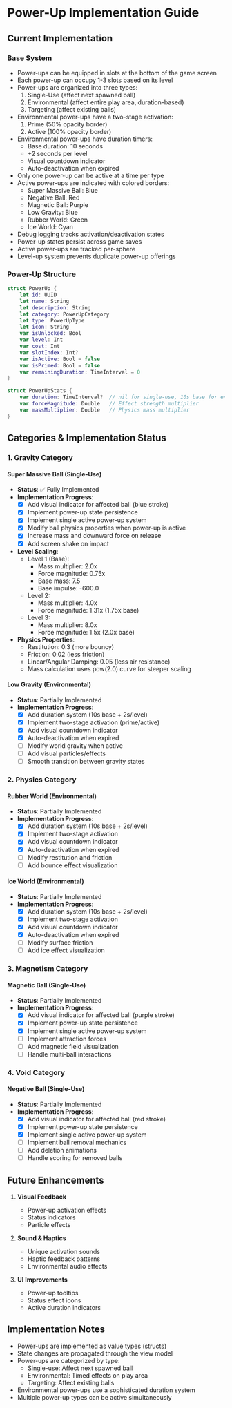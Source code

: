# Power-Up Implementation Guide

## Current Implementation

### Base System
- Power-ups can be equipped in slots at the bottom of the game screen
- Each power-up can occupy 1-3 slots based on its level
- Power-ups are organized into three types:
  1. Single-Use (affect next spawned ball)
  2. Environmental (affect entire play area, duration-based)
  3. Targeting (affect existing balls)
- Environmental power-ups have a two-stage activation:
  1. Prime (50% opacity border)
  2. Active (100% opacity border)
- Environmental power-ups have duration timers:
  - Base duration: 10 seconds
  - +2 seconds per level
  - Visual countdown indicator
  - Auto-deactivation when expired
- Only one power-up can be active at a time per type
- Active power-ups are indicated with colored borders:
  - Super Massive Ball: Blue
  - Negative Ball: Red
  - Magnetic Ball: Purple
  - Low Gravity: Blue
  - Rubber World: Green
  - Ice World: Cyan
- Debug logging tracks activation/deactivation states
- Power-up states persist across game saves
- Active power-ups are tracked per-sphere
- Level-up system prevents duplicate power-up offerings

### Power-Up Structure
```swift
struct PowerUp {
    let id: UUID
    let name: String
    let description: String
    let category: PowerUpCategory
    let type: PowerUpType
    let icon: String
    var isUnlocked: Bool
    var level: Int
    var cost: Int
    var slotIndex: Int?
    var isActive: Bool = false
    var isPrimed: Bool = false
    var remainingDuration: TimeInterval = 0
}

struct PowerUpStats {
    var duration: TimeInterval?  // nil for single-use, 10s base for environmental
    var forceMagnitude: Double   // Effect strength multiplier
    var massMultiplier: Double   // Physics mass multiplier
}
```

## Categories & Implementation Status

### 1. Gravity Category
#### Super Massive Ball (Single-Use)
- **Status**: ✅ Fully Implemented
- **Implementation Progress**:
  - [x] Add visual indicator for affected ball (blue stroke)
  - [x] Implement power-up state persistence
  - [x] Implement single active power-up system
  - [x] Modify ball physics properties when power-up is active
  - [x] Increase mass and downward force on release
  - [x] Add screen shake on impact
- **Level Scaling**:
  - Level 1 (Base):
    - Mass multiplier: 2.0x
    - Force magnitude: 0.75x
    - Base mass: 7.5
    - Base impulse: -600.0
  - Level 2:
    - Mass multiplier: 4.0x
    - Force magnitude: 1.31x (1.75x base)
  - Level 3:
    - Mass multiplier: 8.0x
    - Force magnitude: 1.5x (2.0x base)
- **Physics Properties**:
  - Restitution: 0.3 (more bouncy)
  - Friction: 0.02 (less friction)
  - Linear/Angular Damping: 0.05 (less air resistance)
  - Mass calculation uses pow(2.0) curve for steeper scaling

#### Low Gravity (Environmental)
- **Status**: Partially Implemented
- **Implementation Progress**:
  - [x] Add duration system (10s base + 2s/level)
  - [x] Implement two-stage activation (prime/active)
  - [x] Add visual countdown indicator
  - [x] Auto-deactivation when expired
  - [ ] Modify world gravity when active
  - [ ] Add visual particles/effects
  - [ ] Smooth transition between gravity states

### 2. Physics Category
#### Rubber World (Environmental)
- **Status**: Partially Implemented
- **Implementation Progress**:
  - [x] Add duration system (10s base + 2s/level)
  - [x] Implement two-stage activation
  - [x] Add visual countdown indicator
  - [x] Auto-deactivation when expired
  - [ ] Modify restitution and friction
  - [ ] Add bounce effect visualization
  
#### Ice World (Environmental)
- **Status**: Partially Implemented
- **Implementation Progress**:
  - [x] Add duration system (10s base + 2s/level)
  - [x] Implement two-stage activation
  - [x] Add visual countdown indicator
  - [x] Auto-deactivation when expired
  - [ ] Modify surface friction
  - [ ] Add ice effect visualization

### 3. Magnetism Category
#### Magnetic Ball (Single-Use)
- **Status**: Partially Implemented
- **Implementation Progress**:
  - [x] Add visual indicator for affected ball (purple stroke)
  - [x] Implement power-up state persistence
  - [x] Implement single active power-up system
  - [ ] Implement attraction forces
  - [ ] Add magnetic field visualization
  - [ ] Handle multi-ball interactions

### 4. Void Category
#### Negative Ball (Single-Use)
- **Status**: Partially Implemented
- **Implementation Progress**:
  - [x] Add visual indicator for affected ball (red stroke)
  - [x] Implement power-up state persistence
  - [x] Implement single active power-up system
  - [ ] Implement ball removal mechanics
  - [ ] Add deletion animations
  - [ ] Handle scoring for removed balls

## Future Enhancements
1. **Visual Feedback**
   - Power-up activation effects
   - Status indicators
   - Particle effects

2. **Sound & Haptics**
   - Unique activation sounds
   - Haptic feedback patterns
   - Environmental audio effects

3. **UI Improvements**
   - Power-up tooltips
   - Status effect icons
   - Active duration indicators

## Implementation Notes
- Power-ups are implemented as value types (structs)
- State changes are propagated through the view model
- Power-ups are categorized by type:
  - Single-use: Affect next spawned ball
  - Environmental: Timed effects on play area
  - Targeting: Affect existing balls
- Environmental power-ups use a sophisticated duration system
- Multiple power-up types can be active simultaneously 